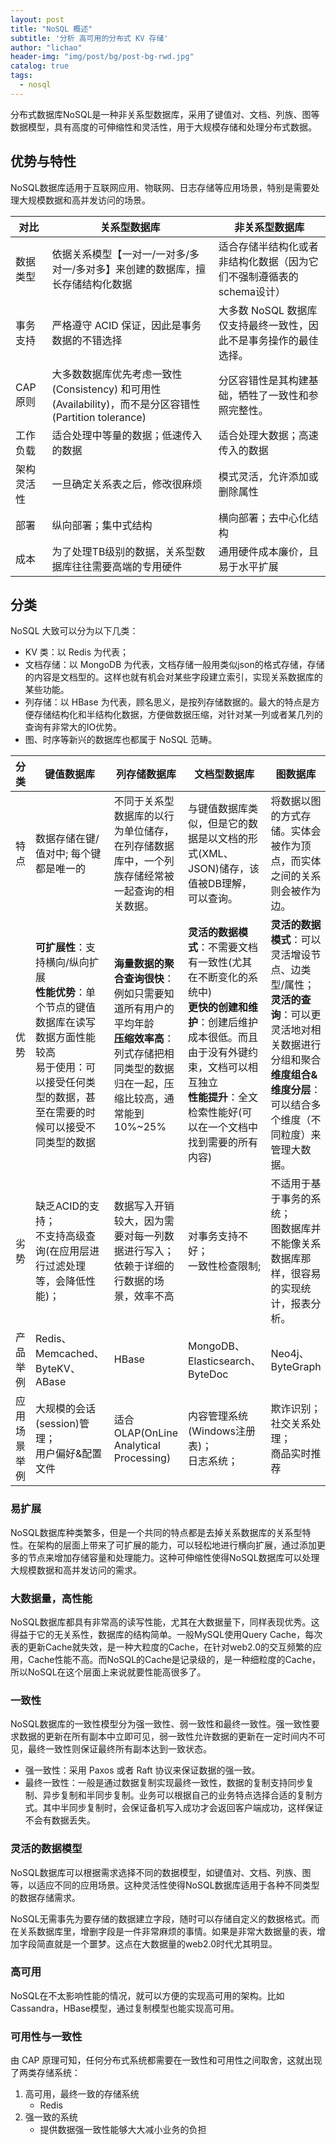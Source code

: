 ```yaml
---
layout: post
title: "NoSQL 概述"
subtitle: '分析 高可用的分布式 KV 存储'
author: "lichao"
header-img: "img/post/bg/post-bg-rwd.jpg"
catalog: true
tags:
  - nosql 
---
```


分布式数据库NoSQL是一种非关系型数据库，采用了键值对、文档、列族、图等数据模型，具有高度的可伸缩性和灵活性，用于大规模存储和处理分布式数据。

## 优势与特性

NoSQL数据库适用于互联网应用、物联网、日志存储等应用场景，特别是需要处理大规模数据和高并发访问的场景。

|      对比       |     关系型数据库     |    非关系型数据库    |
|    -----------   |    -----------   |    -----------    |
| 数据类型     | 依据关系模型【一对一/一对多/多对一/多对多】来创建的数据库，擅长存储结构化数据 | 适合存储半结构化或者非结构化数据（因为它们不强制遵循表的schema设计）|
|  事务支持     | 严格遵守 ACID 保证，因此是事务数据的不错选择 | 大多数 NoSQL 数据库仅支持最终一致性，因此不是事务操作的最佳选择。|
|  CAP原则     | 大多数数据库优先考虑一致性 (Consistency) 和可用性 (Availability)，而不是分区容错性 (Partition tolerance) | 分区容错性是其构建基础，牺牲了一致性和参照完整性。|  
|  工作负载    | 适合处理中等量的数据；低速传入的数据| 适合处理大数据；高速传入的数据    |  
|  架构灵活性   |一旦确定关系表之后，修改很麻烦| 模式灵活，允许添加或删除属性|  
| 部署 | 纵向部署；集中式结构| 横向部署；去中心化结构|  
|  成本| 为了处理TB级别的数据，关系型数据库往往需要高端的专用硬件|  通用硬件成本廉价，且易于水平扩展|

## 分类

NoSQL 大致可以分为以下几类：

* KV 类：以 Redis 为代表；
* 文档存储：以 MongoDB 为代表，文档存储一般用类似json的格式存储，存储的内容是文档型的。这样也就有机会对某些字段建立索引，实现关系数据库的某些功能。
* 列存储：以 HBase 为代表，顾名思义，是按列存储数据的。最大的特点是方便存储结构化和半结构化数据，方便做数据压缩，对针对某一列或者某几列的查询有非常大的IO优势。
* 图、时序等新兴的数据库也都属于 NoSQL 范畴。

|    分类     |      键值数据库       |      列存储数据库        |        文档型数据库      |        图数据库       |
|   ---------   |       -------------      |      -----------      |    -----------     |      -----------      |
|      特点         | 数据存储在键/值对中; 每个键都是唯一的 | 不同于关系型数据库的以行为单位储存，在列存储数据库中，一个列族存储经常被一起查询的相关数据。   |    与键值数据库类似，但是它的数据是以文档的形式(XML、JSON)储存，该值被DB理解，可以查询。  |  将数据以图的方式存储。实体会被作为顶点，而实体之间的关系则会被作为边。 |
|      优势         | **可扩展性**：支持横向/纵向扩展  <br>  **性能优势**：单个节点的键值数据库在读写数据方面性能较高  <br>   易于使用：可以接受任何类型的数据，甚至在需要的时候可以接受不同类型的数据 | **海量数据的聚合查询很快**：例如只需要知道所有用户的平均年龄   <br>  **压缩效率高**：列式存储把相同类型的数据归在一起，压缩比较高，通常能到10%~25% | **灵活的数据模式**：不需要文档有一致性(尤其在不断变化的系统中)   <br>   **更快的创建和维护**：创建后维护成本很低。而且由于没有外键约束，文档可以相互独立   <br>   **性能提升**：全文检索性能好(可以在一个文档中找到需要的所有内容) | **灵活的数据模式**：可以灵活增设节点、边类型/属性； <br>  **灵活的查询**：可以更灵活地对相关数据进行分组和聚合   <br>   **维度组合&维度分层**：可以结合多个维度（不同粒度）来管理大数据。  |
| 劣势 | 缺乏ACID的支持； <br>  不支持高级查询(在应用层进行过滤处理等，会降低性能)；| 数据写入开销较大，因为需要对每一列数据进行写入；<br> 依赖于详细的行数据的场景，效率不高 | 对事务支持不好；<br>  一致性检查限制; | 不适用于基于事务的系统；<br>  图数据库并不能像关系数据库那样，很容易的实现统计，报表分析。 |
| 产品举例 | Redis、Memcached、ByteKV、ABase | HBase | MongoDB、Elasticsearch、ByteDoc | Neo4j、ByteGraph |
| 应用场景举例 | 大规模的会话(session)管理；<br> 用户偏好&配置文件 | 适合OLAP(OnLine Analytical Processing) | 内容管理系统(Windows注册表)；<br>  日志系统；| 欺诈识别；<br>  社交关系处理；<br>  商品实时推荐|

### 易扩展

NoSQL数据库种类繁多，但是一个共同的特点都是去掉关系数据库的关系型特性。在架构的层面上带来了可扩展的能力，可以轻松地进行横向扩展，通过添加更多的节点来增加存储容量和处理能力。这种可伸缩性使得NoSQL数据库可以处理大规模数据和高并发访问的需求。

### 大数据量，高性能

NoSQL数据库都具有非常高的读写性能，尤其在大数据量下，同样表现优秀。这得益于它的无关系性，数据库的结构简单。一般MySQL使用Query Cache，每次表的更新Cache就失效，是一种大粒度的Cache，在针对web2.0的交互频繁的应用，Cache性能不高。而NoSQL的Cache是记录级的，是一种细粒度的Cache，所以NoSQL在这个层面上来说就要性能高很多了。

### 一致性

NoSQL数据库的一致性模型分为强一致性、弱一致性和最终一致性。强一致性要求数据的更新在所有副本中立即可见，弱一致性允许数据的更新在一定时间内不可见，最终一致性则保证最终所有副本达到一致状态。

* 强一致性：采用 Paxos 或者 Raft 协议来保证数据的强一致。
* 最终一致性：一般是通过数据复制实现最终一致性，数据的复制支持同步复制、异步复制和半同步复制。业务可以根据自己的业务特点选择合适的复制方式。其中半同步复制时，会保证备机写入成功才会返回客户端成功，这样保证不会有数据丢失。

### 灵活的数据模型

NoSQL数据库可以根据需求选择不同的数据模型，如键值对、文档、列族、图等，以适应不同的应用场景。这种灵活性使得NoSQL数据库适用于各种不同类型的数据存储需求。

NoSQL无需事先为要存储的数据建立字段，随时可以存储自定义的数据格式。而在关系数据库里，增删字段是一件非常麻烦的事情。如果是非常大数据量的表，增加字段简直就是一个噩梦。这点在大数据量的web2.0时代尤其明显。

### 高可用

NoSQL在不太影响性能的情况，就可以方便的实现高可用的架构。比如Cassandra，HBase模型，通过复制模型也能实现高可用。

### 可用性与一致性

由 CAP 原理可知，任何分布式系统都需要在一致性和可用性之间取舍，这就出现了两类存储系统：

1. 高可用，最终一致的存储系统
   * Redis
2. 强一致的系统
   * 提供数据强一致性能够大大减小业务的负担
